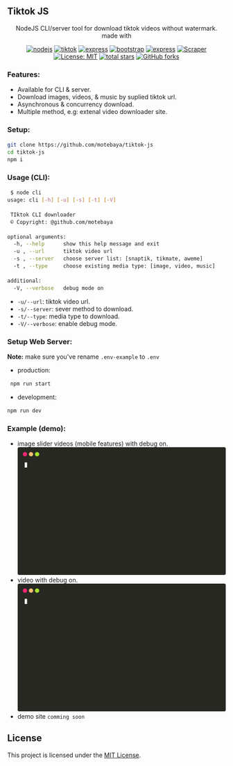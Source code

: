 ## Tiktok JS

<div align="center">
NodeJS CLI/server tool for download tiktok videos without watermark. made with

[![nodejs](https://img.shields.io/badge/nodeJs-18.18.2-green?logo=node.js&logoColor=green)](https://www.php.net/releases/#7.4.33)
[![tiktok](https://img.shields.io/badge/tiktok-downloader-purple?logo=tiktok&logoColor=white)](https://github.com/motebaya/tiktok-js)
[![express](https://img.shields.io/badge/ExpresJs-4.18.2-green?logo=Express&logoColor=white)](https://expressjs.com)
[![bootstrap](https://img.shields.io/badge/Boostrap-5.3-purple?logo=Bootstrap&logoColor=white)](https://getbootstrap.com/docs/5.3/getting-started/introduction/)
[![express](https://img.shields.io/badge/Jquery-3.7.1-blue?logo=Jquery&logoColor=white)](https://expressjs.com)
[![Scraper](https://img.shields.io/badge/web-scrapper-blue?logo=strapi&logoColor=blue)](#)
[![License: MIT](https://img.shields.io/badge/License-MIT-red.svg?logo=github)](https://opensource.org/licenses/MIT)
[![total stars](https://img.shields.io/github/stars/motebaya/tiktok-js.svg?style=social)](https://github.com/motebaya/tiktok-js/stargazers)
[![GitHub forks](https://img.shields.io/github/forks/motebaya/tiktok-js.svg?style=social)](https://github.com/motebaya/tiktok-js/network/members)

</div>

### Features:

- Available for CLI & server.
- Download images, videos, & music by suplied tiktok url.
- Asynchronous & concurrency download.
- Multiple method, e.g: extenal video downloader site.

### Setup:

```bash
git clone https://github.com/motebaya/tiktok-js
cd tiktok-js
npm i
```

### Usage (CLI):

```bash
 $ node cli
usage: cli [-h] [-u] [-s] [-t] [-V]

 TIktok CLI downloader
 © Copyright: @github.com/motebaya

optional arguments:
  -h, --help      show this help message and exit
  -u , --url      tiktok video url
  -s , --server   choose server list: [snaptik, tikmate, aweme]
  -t , --type     choose existing media type: [image, video, music]

additional:
  -V, --verbose   debug mode on
```

- `-u/--url`: tiktok video url.
- `-s/--server`: sever method to download.
- `-t/--type`: media type to download.
- `-V/--verbose`: enable debug mode.

### Setup Web Server:

**Note:** make sure you've rename `.env-example` to `.env`

- production:

```bash
 npm run start
```

- development:

```bash
npm run dev
```

### Example (demo):

- image slider videos (mobile features) with debug on.
  ![demo](src/cli-demo.svg)
- video with debug on.
  ![demo2](src/cli-demo-2.svg)
- demo site
  `comming soon`

## License

This project is licensed under the [MIT License](LICENSE).
